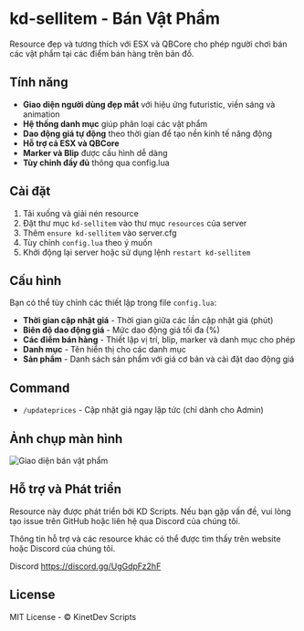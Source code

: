 # kd-sellitem - Bán Vật Phẩm

Resource đẹp và tương thích với ESX và QBCore cho phép người chơi bán các vật phẩm tại các điểm bán hàng trên bản đồ.

## Tính năng

- **Giao diện người dùng đẹp mắt** với hiệu ứng futuristic, viền sáng và animation
- **Hệ thống danh mục** giúp phân loại các vật phẩm
- **Dao động giá tự động** theo thời gian để tạo nền kinh tế năng động
- **Hỗ trợ cả ESX và QBCore**
- **Marker và Blip** được cấu hình dễ dàng
- **Tùy chỉnh đầy đủ** thông qua config.lua

## Cài đặt

1. Tải xuống và giải nén resource
2. Đặt thư mục `kd-sellitem` vào thư mục `resources` của server
3. Thêm `ensure kd-sellitem` vào server.cfg
4. Tùy chỉnh `config.lua` theo ý muốn
5. Khởi động lại server hoặc sử dụng lệnh `restart kd-sellitem`

## Cấu hình

Bạn có thể tùy chỉnh các thiết lập trong file `config.lua`:

- **Thời gian cập nhật giá** - Thời gian giữa các lần cập nhật giá (phút)
- **Biên độ dao động giá** - Mức dao động giá tối đa (%)
- **Các điểm bán hàng** - Thiết lập vị trí, blip, marker và danh mục cho phép
- **Danh mục** - Tên hiển thị cho các danh mục
- **Sản phẩm** - Danh sách sản phẩm với giá cơ bản và cài đặt dao động giá

## Command

- `/updateprices` - Cập nhật giá ngay lập tức (chỉ dành cho Admin)

## Ảnh chụp màn hình

![Giao diện bán vật phẩm]([https://i.imgur.com/fZ9SzQZ.jpeg](https://media.discordapp.net/attachments/1352180436381601872/1365200615734644827/image.png?ex=68793566&is=6877e3e6&hm=0ab7ba0990593ef8711d819d804d0945a6a0f501be5e6127799a4e240dd45745&=&format=webp&quality=lossless&width=550&height=309))

## Hỗ trợ và Phát triển

Resource này được phát triển bởi KD Scripts. Nếu bạn gặp vấn đề, vui lòng tạo issue trên GitHub hoặc liên hệ qua Discord của chúng tôi.

Thông tin hỗ trợ và các resource khác có thể được tìm thấy trên website hoặc Discord của chúng tôi.

Discord https://discord.gg/UgGdpFz2hF

## License

MIT License - © KinetDev Scripts 
